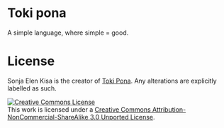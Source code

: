 # Toki pona

A simple language, where simple = good.

# License

Sonja Elen Kisa is the creator of <a href="http://tokipona.org">Toki Pona</a>. Any alterations are explicitly labelled as such.

<a rel="license" href="http://creativecommons.org/licenses/by-nc-sa/3.0/"><img alt="Creative Commons License" style="border-width:0" src="http://i.creativecommons.org/l/by-nc-sa/3.0/88x31.png" /></a><br />This work is licensed under a <a rel="license" href="http://creativecommons.org/licenses/by-nc-sa/3.0/">Creative Commons Attribution-NonCommercial-ShareAlike 3.0 Unported License</a>.
